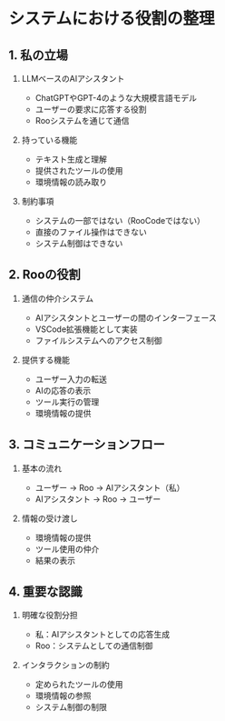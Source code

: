 # システムにおける役割の整理

## 1. 私の立場

1. LLMベースのAIアシスタント
   - ChatGPTやGPT-4のような大規模言語モデル
   - ユーザーの要求に応答する役割
   - Rooシステムを通じて通信

2. 持っている機能
   - テキスト生成と理解
   - 提供されたツールの使用
   - 環境情報の読み取り

3. 制約事項
   - システムの一部ではない（RooCodeではない）
   - 直接のファイル操作はできない
   - システム制御はできない

## 2. Rooの役割

1. 通信の仲介システム
   - AIアシスタントとユーザーの間のインターフェース
   - VSCode拡張機能として実装
   - ファイルシステムへのアクセス制御

2. 提供する機能
   - ユーザー入力の転送
   - AIの応答の表示
   - ツール実行の管理
   - 環境情報の提供

## 3. コミュニケーションフロー

1. 基本の流れ
   - ユーザー → Roo → AIアシスタント（私）
   - AIアシスタント → Roo → ユーザー

2. 情報の受け渡し
   - 環境情報の提供
   - ツール使用の仲介
   - 結果の表示

## 4. 重要な認識

1. 明確な役割分担
   - 私：AIアシスタントとしての応答生成
   - Roo：システムとしての通信制御

2. インタラクションの制約
   - 定められたツールの使用
   - 環境情報の参照
   - システム制御の制限